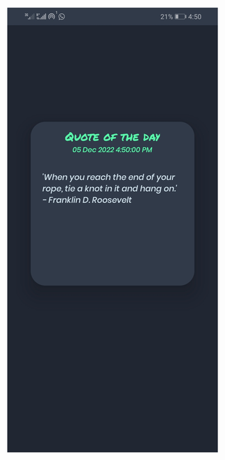 ![alt text](https://github.com/Nonelela4980/daily-quote-generator/blob/main/repo%20images/image1.jpg)
